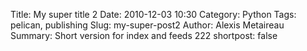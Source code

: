 Title: My super title 2
Date: 2010-12-03 10:30
Category: Python
Tags: pelican, publishing
Slug: my-super-post2
Author: Alexis Metaireau
Summary: Short version for index and feeds 222
shortpost: false